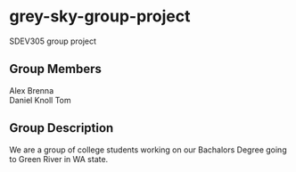 # grey-sky-group-project
SDEV305 group project
## Group Members
Alex Brenna  
Daniel Knoll
Tom  
## Group Description 
We are a group of college students working on our Bachalors Degree going to Green River in WA state.
